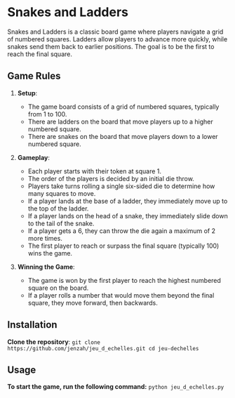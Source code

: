 # Snakes and Ladders

Snakes and Ladders is a classic board game where players navigate a grid of numbered squares.
Ladders allow players to advance more quickly, while snakes send them back to earlier positions. The goal is to be the first to reach the final square.


## Game Rules

1. **Setup**:
    - The game board consists of a grid of numbered squares, typically from 1 to 100.
    - There are ladders on the board that move players up to a higher numbered square.
    - There are snakes on the board that move players down to a lower numbered square.

2. **Gameplay**:
    - Each player starts with their token at square 1.
    - The order of the players is decided by an initial die throw.
    - Players take turns rolling a single six-sided die to determine how many squares to move.
    - If a player lands at the base of a ladder, they immediately move up to the top of the ladder.
    - If a player lands on the head of a snake, they immediately slide down to the tail of the snake.
    - If a player gets a 6, they can throw the die again a maximum of 2 more times.
    - The first player to reach or surpass the final square (typically 100) wins the game.

3. **Winning the Game**:
    - The game is won by the first player to reach the highest numbered square on the board.
    - If a player rolls a number that would move them beyond the final square, they move forward, then backwards.


## Installation

**Clone the repository**:
    ```
    git clone https://github.com/jenzah/jeu_d_echelles.git
    cd jeu-dechelles
    ```

## Usage

**To start the game, run the following command:**
    ```
    python jeu_d_echelles.py
    ```
